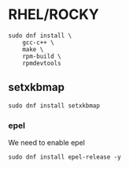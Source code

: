 # RHEL/ROCKY

```
sudo dnf install \
    gcc-c++ \
    make \
    rpm-build \
    rpmdevtools
```


## setxkbmap
```
sudo dnf install setxkbmap
```

### epel
We need to enable epel
```
sudo dnf install epel-release -y
```